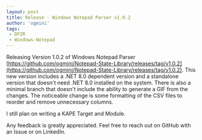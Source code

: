 ```yaml
---
layout: post
title: Release - Windows Notepad Parser v1.0.2
author: 'ogmini'
tags:
 - DFIR
 - Windows-Notepad
---
```


Releasing Version 1.0.2 of Windows Notepad Parser [https://github.com/ogmini/Notepad-State-Library/releases/tag/v1.0.2](https://github.com/ogmini/Notepad-State-Library/releases/tag/v1.0.2). This new version includes a .NET 8.0 dependent version and a standalone version that doesn't need .NET 8.0 installed on the system. There is also a minimal branch that doesn't include the ability to generate a GIF from the changes. The noticeable change is some formatting of the CSV files to reorder and remove unnecessary columns.

I still plan on writing a KAPE Target and Module.

Any feedback is greatly appreciated. Feel free to reach out on GitHub with an Issue or on LinkedIn.

